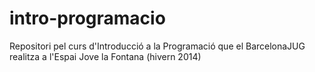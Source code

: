 intro-programacio
=================

Repositori pel curs d'Introducció a la Programació que el BarcelonaJUG realitza a l'Espai Jove la Fontana (hivern 2014)
